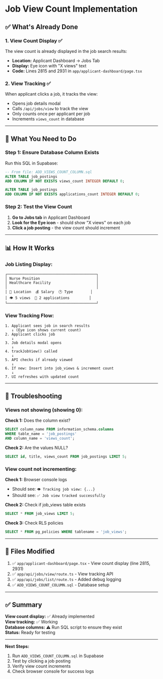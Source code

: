 # Job View Count Implementation

## ✅ What's Already Done

### **1. View Count Display** ✅
The view count is already displayed in the job search results:
- **Location:** Applicant Dashboard → Jobs Tab
- **Display:** Eye icon with "X views" text
- **Code:** Lines 2815 and 2931 in `app/applicant-dashboard/page.tsx`

### **2. View Tracking** ✅
When applicant clicks a job, it tracks the view:
- Opens job details modal
- Calls `/api/jobs/view` to track the view
- Only counts once per applicant per job
- Increments `views_count` in database

---

## 🔧 What You Need to Do

### **Step 1: Ensure Database Column Exists**

Run this SQL in Supabase:

```sql
-- From file: ADD_VIEWS_COUNT_COLUMN.sql
ALTER TABLE job_postings 
ADD COLUMN IF NOT EXISTS views_count INTEGER DEFAULT 0;

ALTER TABLE job_postings 
ADD COLUMN IF NOT EXISTS applications_count INTEGER DEFAULT 0;
```

### **Step 2: Test the View Count**

1. **Go to Jobs tab** in Applicant Dashboard
2. **Look for the Eye icon** - should show "X views" on each job
3. **Click a job posting** - the view count should increment

---

## 📊 How It Works

### **Job Listing Display:**
```
┌─────────────────────────────────────────┐
│ Nurse Position                          │
│ Healthcare Facility                     │
│                                         │
│ 📍 Location  💰 Salary  🕐 Type        │
│ 👁️ 5 views  👥 2 applications         │
└─────────────────────────────────────────┘
```

### **View Tracking Flow:**
```
1. Applicant sees job in search results
   ↓ (Eye icon shows current count)
2. Applicant clicks job
   ↓
3. Job details modal opens
   ↓
4. trackJobView() called
   ↓
5. API checks if already viewed
   ↓
6. If new: Insert into job_views & increment count
   ↓
7. UI refreshes with updated count
```

---

## 🐛 Troubleshooting

### **Views not showing (showing 0):**
**Check 1:** Does the column exist?
```sql
SELECT column_name FROM information_schema.columns 
WHERE table_name = 'job_postings' 
AND column_name = 'views_count';
```

**Check 2:** Are the values NULL?
```sql
SELECT id, title, views_count FROM job_postings LIMIT 5;
```

### **View count not incrementing:**
**Check 1:** Browser console logs
- Should see: `👁️ Tracking job view: {...}`
- Should see: `✅ Job view tracked successfully`

**Check 2:** Check if job_views table exists
```sql
SELECT * FROM job_views LIMIT 5;
```

**Check 3:** Check RLS policies
```sql
SELECT * FROM pg_policies WHERE tablename = 'job_views';
```

---

## 📝 Files Modified

1. ✅ `app/applicant-dashboard/page.tsx` - View count display (line 2815, 2931)
2. ✅ `app/api/jobs/view/route.ts` - View tracking API
3. ✅ `app/api/jobs/list/route.ts` - Added debug logging
4. ✅ `ADD_VIEWS_COUNT_COLUMN.sql` - Database setup

---

## ✅ Summary

**View count display:** ✅ Already implemented  
**View tracking:** ✅ Working  
**Database columns:** ⚠️ Run SQL script to ensure they exist  
**Status:** Ready for testing

---

**Next Steps:**
1. Run `ADD_VIEWS_COUNT_COLUMN.sql` in Supabase
2. Test by clicking a job posting
3. Verify view count increments
4. Check browser console for success logs


